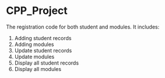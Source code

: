# CPP_Project
 The registration code for both student and modules.
 It includes:
  1. Adding student records
  2. Adding modules
  3. Update student records
  4. Update modules
  5. Display all student records
  6. Display all modules
